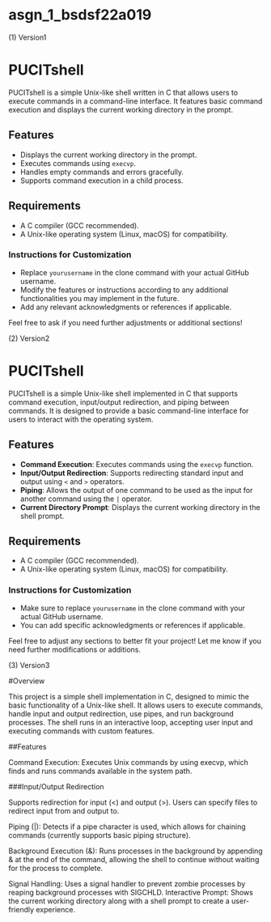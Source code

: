 # asgn_1_bsdsf22a019

(1) Version1

# PUCITshell

PUCITshell is a simple Unix-like shell written in C that allows users to execute commands in a command-line interface. It features basic command execution and displays the current working directory in the prompt.

## Features

- Displays the current working directory in the prompt.
- Executes commands using `execvp`.
- Handles empty commands and errors gracefully.
- Supports command execution in a child process.

## Requirements

- A C compiler (GCC recommended).
- A Unix-like operating system (Linux, macOS) for compatibility.


### Instructions for Customization
- Replace `yourusername` in the clone command with your actual GitHub username.
- Modify the features or instructions according to any additional functionalities you may implement in the future.
- Add any relevant acknowledgments or references if applicable.

Feel free to ask if you need further adjustments or additional sections!


(2) Version2


# PUCITshell

PUCITshell is a simple Unix-like shell implemented in C that supports command execution, input/output redirection, and piping between commands. It is designed to provide a basic command-line interface for users to interact with the operating system.

## Features

- **Command Execution**: Executes commands using the `execvp` function.
- **Input/Output Redirection**: Supports redirecting standard input and output using `<` and `>` operators.
- **Piping**: Allows the output of one command to be used as the input for another command using the `|` operator.
- **Current Directory Prompt**: Displays the current working directory in the shell prompt.

## Requirements

- A C compiler (GCC recommended).
- A Unix-like operating system (Linux, macOS) for compatibility.



### Instructions for Customization
- Make sure to replace `yourusername` in the clone command with your actual GitHub username.
- You can add specific acknowledgments or references if applicable.

Feel free to adjust any sections to better fit your project! Let me know if you need further modifications or additions.


(3) Version3


#Overview

This project is a simple shell implementation in C, designed to mimic the basic functionality of a Unix-like shell. It allows users to execute commands, handle input and output redirection, use pipes, and run background processes. The shell runs in an interactive loop, accepting user input and executing commands with custom features.

##Features

Command Execution: Executes Unix commands by using execvp, which finds and runs commands available in the system path.

###Input/Output Redirection 

Supports redirection for input (<) and output (>). Users can specify files to redirect input from and output to.

Piping (|): Detects if a pipe character is used, which allows for chaining commands (currently supports basic piping structure).

Background Execution (&): Runs processes in the background by appending & at the end of the command, allowing the shell to continue without waiting for the process to complete.

Signal Handling: Uses a signal handler to prevent zombie processes by reaping background processes with SIGCHLD.
Interactive Prompt: Shows the current working directory along with a shell prompt to create a user-friendly experience.
